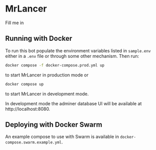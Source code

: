 # MrLancer

Fill me in

## Running with Docker

To run this bot populate the environment variables listed in `sample.env` either
in a `.env` file or through some other mechanism. Then run:

```sh
docker compose -f docker-compose.prod.yml up
```

to start MrLancer in production mode or

```sh
docker compose up
```

to start MrLancer in development mode.

In development mode the adminer database UI will be available at
http://localhost:8080.

## Deploying with Docker Swarm

An example compose to use with Swarm is available in `docker-compose.swarm.example.yml`.
